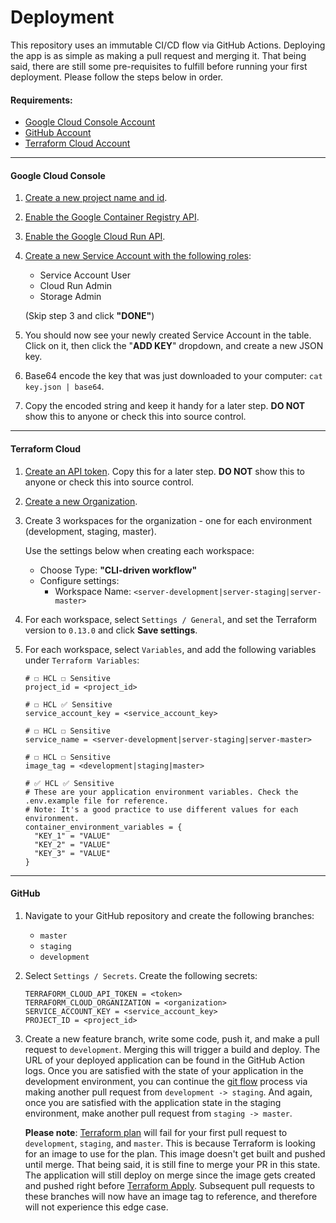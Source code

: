 # Deployment

This repository uses an immutable CI/CD flow via GitHub Actions. Deploying the app is as simple as making a pull request
and merging it. That being said, there are still some pre-requisites to fulfill before running your first deployment.
Please follow the steps below in order.

#### Requirements:

- [Google Cloud Console Account](https://console.cloud.google.com)
- [GitHub Account](https://github.com/join)
- [Terraform Cloud Account](https://app.terraform.io/signup/account)

---

#### Google Cloud Console

1. [Create a new project name and id](https://console.cloud.google.com/projectcreate).

2. [Enable the Google Container Registry API](https://console.cloud.google.com/apis/library/containerregistry.googleapis.com).

3. [Enable the Google Cloud Run API](https://console.developers.google.com/apis/library/run.googleapis.com).

4. [Create a new Service Account with the following roles](https://console.cloud.google.com/iam-admin/serviceaccounts/create):
    - Service Account User
    - Cloud Run Admin
    - Storage Admin
   
    (Skip step 3 and click **"DONE"**)

5. You should now see your newly created Service Account in the table. Click on it, then click the "**ADD KEY**" 
dropdown, and create a new JSON key.

6. Base64 encode the key that was just downloaded to your computer: `cat key.json | base64`.

7. Copy the encoded string and keep it handy for a later step. **DO NOT** show this to anyone or check this into source
control.

---

#### Terraform Cloud

1. [Create an API token](https://app.terraform.io/app/settings/tokens). Copy this for a later step. **DO NOT** show 
this to anyone or check this into source control.

2. [Create a new Organization](https://app.terraform.io/app/organizations/new).

3. Create 3 workspaces for the organization - one for each environment (development, staging, master).

    Use the settings below when creating each workspace:

    - Choose Type: **"CLI-driven workflow"**
    - Configure settings:
        - Workspace Name: `<server-development|server-staging|server-master>`

4. For each workspace, select `Settings / General`, and set the Terraform version to `0.13.0` and click **Save settings**.

5. For each workspace, select `Variables`, and add the following variables under `Terraform Variables`:
    
    ```
    # ☐ HCL ☐ Sensitive 
    project_id = <project_id>
    
    # ☐ HCL ✅ Sensitive 
    service_account_key = <service_account_key>
    
    # ☐ HCL ☐ Sensitive 
    service_name = <server-development|server-staging|server-master>
    
    # ☐ HCL ☐ Sensitive 
    image_tag = <development|staging|master>
   
    # ✅ HCL ✅ Sensitive
    # These are your application environment variables. Check the .env.example file for reference.
    # Note: It's a good practice to use different values for each environment.
    container_environment_variables = {
      "KEY_1" = "VALUE"
      "KEY_2" = "VALUE"
      "KEY_3" = "VALUE"
    }
    ```

---

#### GitHub

1. Navigate to your GitHub repository and create the following branches:
    - `master`
    - `staging`
    - `development`
    
2. Select `Settings / Secrets`. Create the following secrets:

    ```
    TERRAFORM_CLOUD_API_TOKEN = <token>
    TERRAFORM_CLOUD_ORGANIZATION = <organization>
    SERVICE_ACCOUNT_KEY = <service_account_key>
    PROJECT_ID = <project_id>
    ```

3. Create a new feature branch, write some code, push it, and make a pull request to `development`. Merging 
   this will trigger a build and deploy. The URL of your deployed application can be found in the GitHub Action logs.
   Once you are satisfied with the state of your application in the development environment, you can continue the
   [git flow](https://www.atlassian.com/git/tutorials/comparing-workflows/gitflow-workflow) process via making another 
   pull request from `development -> staging`. And again, once you are satisfied with the application state in the 
   staging environment, make another pull request from `staging -> master`.

   **Please note**: [Terraform plan](https://www.terraform.io/docs/commands/plan.html) will fail for your first
   pull request to `development`, `staging`, and `master`. This is because Terraform is looking for an image to use 
   for the plan. This image doesn't get built and pushed until merge. That being said, it is still fine to merge your 
   PR in this state. The application will still deploy on merge since the image gets created and pushed right before
   [Terraform Apply](https://www.terraform.io/docs/commands/apply.html). Subsequent pull requests to these branches
   will now have an image tag to reference, and therefore will not experience this edge case.

